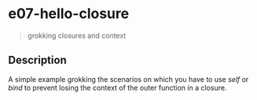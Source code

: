 # e07-hello-closure

> grokking closures and context

## Description

A simple example grokking the scenarios on which you have to use *self* or *bind* to prevent losing the context of the outer function in a closure.